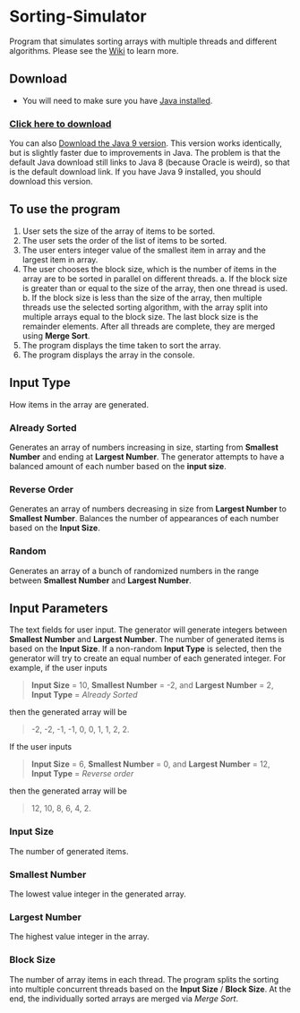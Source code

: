 # Sorting-Simulator
Program that simulates sorting arrays with multiple threads and different algorithms.
Please see the [Wiki](https://github.com/Aashishkebab/Sorting-Simulator/wiki) to learn more.

## Download
- You will need to make sure you have [Java installed](https://java.com/en/download/).


### [Click here to download](https://github.com/Aashishkebab/Sorting-Simulator/raw/master/out/artifacts/Sorting_Simulator_jar/Sorting-Simulator_Java8.jar)

You can also [Download the Java 9 version](https://github.com/Aashishkebab/Sorting-Simulator/raw/master/out/artifacts/Sorting_Simulator_jar/Sorting-Simulator_Java8.jar). This version works identically, but is slightly faster due to improvements in Java. The problem is that the default Java download still links to Java 8 (because Oracle is weird), so that is the default download link. If you have Java 9 installed, you should download this version.

## To use the program
1. User sets the size of the array of items to be sorted.
2. The user sets the order of the list of items to be sorted.
3. The user enters integer value of the smallest item in array and the largest item in array.
4. The user chooses the block size, which is the number of items in the array are to be sorted in parallel on different threads.
  a. If the block size is greater than or equal to the size of the array, then one thread is used.
  b. If the block size is less than the size of the array, then multiple threads use the selected sorting algorithm, with the array split        into multiple arrays equal to the block size. The last block size is the remainder elements. After all threads are complete, they are merged using **Merge Sort**.
5. The program displays the time taken to sort the array.
6. The program displays the array in the console.

## Input Type
How items in the array are generated.

### Already Sorted
Generates an array of numbers increasing in size, starting from **Smallest Number** and ending at **Largest Number**.
The generator attempts to have a balanced amount of each number based on the **input size**.

### Reverse Order
Generates an array of numbers decreasing in size from **Largest Number** to **Smallest Number**.
Balances the number of appearances of each number based on the **Input Size**.

### Random
Generates an array of a bunch of randomized numbers in the range between **Smallest Number** and **Largest Number**.


## Input Parameters
The text fields for user input. The generator will generate integers between **Smallest Number** and **Largest Number**. The number of generated items is based on the **Input Size**.
If a non-random **Input Type** is selected, then the generator will try to create an equal number of each generated integer.
For example, if the user inputs
> **Input Size** = 10, **Smallest Number** = -2, and **Largest Number** = 2, **Input Type** = _Already Sorted_

then the generated array will be

> -2, -2, -1, -1, 0, 0, 1, 1, 2, 2.

If the user inputs

> **Input Size** = 6, **Smallest Number** = 0, and **Largest Number** = 12, **Input Type** = _Reverse order_

then the generated array will be

> 12, 10, 8, 6, 4, 2.

### Input Size
The number of generated items.

### Smallest Number
The lowest value integer in the generated array.

### Largest Number
The highest value integer in the array.

### Block Size
The number of array items in each thread.
The program splits the sorting into multiple concurrent threads based on the **Input Size** / **Block Size**. At the end, the individually sorted arrays are merged via _Merge Sort_.
